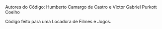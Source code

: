 Autores do Código: Humberto Camargo de Castro e Victor Gabriel Purkott Coelho

Código feito para uma Locadora de Filmes e Jogos.
